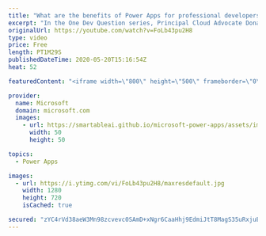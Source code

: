 ```yaml
---
title: "What are the benefits of Power Apps for professional developers? | One Dev Question: Dona Sarkar"
excerpt: "In the One Dev Question series, Principal Cloud Advocate Dona Sarkar shares why Power Apps is important for professional developers.   For more information, visit: https://docs.microsoft.com/powerapps/maker/canvas-apps/getting-started/?WT.mc_id=onedevquestion-c9-donasa    Try Azure for free: https://aka.ms/TryAzure7"
originalUrl: https://youtube.com/watch?v=FoLb43pu2H8
type: video
price: Free
length: PT1M29S
publishedDateTime: 2020-05-20T15:16:54Z
heat: 52

featuredContent: "<iframe width=\"800\" height=\"500\" frameborder=\"0\" src=\"https://www.youtube.com/embed/FoLb43pu2H8\" allow=\"accelerometer; autoplay; encrypted-media; gyroscope; picture-in-picture\" allowfullscreen></iframe>"

provider:
  name: Microsoft
  domain: microsoft.com
  images:
    - url: https://smartableai.github.io/microsoft-power-apps/assets/images/organizations/microsoft.com-50x50.jpg
      width: 50
      height: 50

topics:
  - Power Apps

images:
  - url: https://i.ytimg.com/vi/FoLb43pu2H8/maxresdefault.jpg
    width: 1280
    height: 720
    isCached: true

secured: "zYC4rVd38aeW3Mn98zcvevc0SAmD+xNgr6CaaHhj9EdmiJtT8MagS35uRxjuEJodEOe+B0yTuF8MSWrQlTcyrVZizs0SbhpHQMeTRpa0vrsMEHUySPWm0uLStHrWjnU3/w1k33E61XxdkAAsWofW3V4e6B50FxI5V9j/yCmPSCBuCkwheSPDugvHqzSB64uoO9WpzYURMCQ4pmjH0gnZGvPNcpDPlXh4XZffdpK00RI/COGDVeBLRxHuc05NCKt2BEJpXzM5qzQlRdC9WPqJq8Z6CTefTqsp1UtBvxDWnZu9VTKLtuiWni6SZeps4b85h+LLKj+d6KRK4XGZWfd2FoG1nbpU4ioikMZ0eT0TacUdNfITe7d0VaqDmlvp2qSJ0v4L5uyHqyA12xf2rZbWfxskWp26t0FqYPoF+hJTgPY=;6HLJ77XzVLRDqmHZP7i0yg=="
---
```


